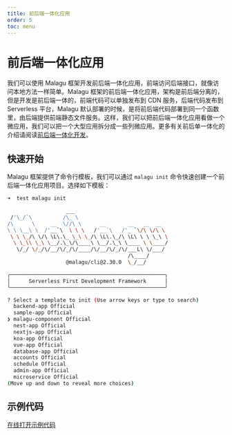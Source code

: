```yaml
---
title: 前后端一体化应用
order: 5
toc: menu
---
```


# 前后端一体化应用

我们可以使用 Malagu 框架开发前后端一体化应用，前端访问后端接口，就像访问本地方法一样简单。Malagu 框架的前后端一体化应用，架构是前后端分离的，但是开发是前后端一体的，前端代码可以单独发布到 CDN 服务，后端代码发布到 Serverless 平台，Malagu 默认部署的时候，是将前后端代码部署到同一个函数里，由后端提供前端静态文件服务。这样，我们可以把前后端一体化应用看做一个微应用，我们可以把一个大型应用拆分成一些列微应用。更多有关前后单一体化的介绍请阅读[前后端一体化开发](https://malagu.cellbang.com/dev/%E5%89%8D%E5%90%8E%E7%AB%AF%E4%B8%80%E4%BD%93%E5%8C%96%E5%BC%80%E5%8F%91)。


## 快速开始


Malagu 框架提供了命令行模板，我们可以通过 `malagu init` 命令快速创建一个前后端一体化应用项目。选择如下模板：
```bash
➜  test malagu init

                   ___
 /'\_/`\          /\_ \
/\      \     __  \//\ \      __       __   __  __
\ \ \__\ \  /'__`\  \ \ \   /'__`\   /'_ `\/\ \/\ \
 \ \ \_/\ \/\ \L\.\_ \_\ \_/\ \L\.\_/\ \L\ \ \ \_\ \
  \ \_\\ \_\ \__/.\_\/\____\ \__/.\_\ \____ \ \____/
   \/_/ \/_/\/__/\/_/\/____/\/__/\/_/\/___L\ \/___/
                                       /\____/
                   @malagu/cli@2.30.0  \_/__/

╭──────────────────────────────────────────────────╮
│      Serverless First Development Framework      │
╰──────────────────────────────────────────────────╯

? Select a template to init (Use arrow keys or type to search)
  backend-app Official
  sample-app Official
❯ malagu-component Official
  nest-app Official
  nextjs-app Official
  koa-app Official
  vue-app Official
  database-app Official
  accounts Official
  schedule Official
  admin-app Official
  microservice Official
(Move up and down to reveal more choices)
```
## 示例代码


[在线打开示例代码](https://cloud.cellbang.com/?share=bdaf6e2c-52cb-4e31-8e95-813dfdd9b16a#/templates/sample-app)

